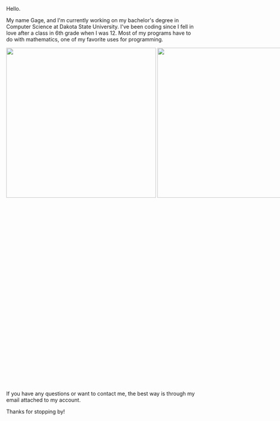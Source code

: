 Hello.

My name Gage, and I'm currently working on my bachelor's degree in Computer Science at Dakota State University. I've been coding since I fell in love after a class in 6th grade when I was 12. Most of my programs have to do with mathematics, one of my favorite uses for programming. 

<div style="width: 2000px; height: 900px;">
			<img src="https://user-images.githubusercontent.com/61923833/144767555-75128611-d679-4bb8-94ea-e92781ca4ed6.png" height="400">
      <img src="https://user-images.githubusercontent.com/61923833/144767918-9a4b1681-6a63-4919-9600-bd315a9a441a.png" height ="400">
		</div>


If you have any questions or want to contact me, the best way is through my email attached to my account.

Thanks for stopping by!

<!---
GageSch/GageSch is a ✨ special ✨ repository because its `README.md` (this file) appears on your GitHub profile.
You can click the Preview link to take a look at your changes.
--->
